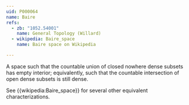 ```yaml
---
uid: P000064
name: Baire
refs:
  - zb: "1052.54001"
    name: General Topology (Willard)
  - wikipedia: Baire_space
    name: Baire space on Wikipedia

---
```

A space such that the countable union of closed nowhere dense subsets has empty interior; equivalently, such that the countable intersection of open dense subsets is still dense.

See {{wikipedia:Baire_space}} for several other equivalent characterizations.
